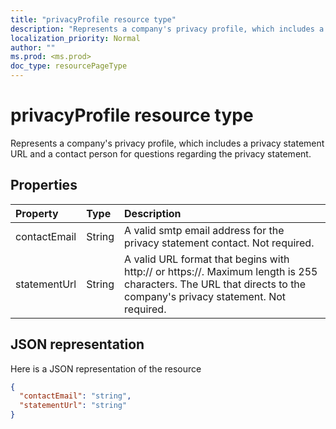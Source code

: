```yaml
---
title: "privacyProfile resource type"
description: "Represents a company's privacy profile, which includes a privacy statement URL and a contact person for questions regarding the privacy statement."
localization_priority: Normal
author: ""
ms.prod: <ms.prod>
doc_type: resourcePageType
---
```


# privacyProfile resource type

Represents a company's privacy profile, which includes a privacy statement URL and a contact person for questions regarding the privacy statement.

## Properties
| Property   | Type|Description|
|:---------------|:--------|:----------|
|contactEmail|String| A valid smtp email address for the privacy statement contact. Not required.|
|statementUrl|String| A valid URL format that begins with http:// or https://. Maximum length is 255 characters. The URL that directs to the company's privacy statement. Not required.|

## JSON representation

Here is a JSON representation of the resource

<!-- {
  "blockType": "resource",
  "optionalProperties": [

  ],
  "@odata.type": "microsoft.graph.privacyProfile"
}-->

```json
{
  "contactEmail": "string",
  "statementUrl": "string"
}
```

